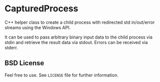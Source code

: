 # CapturedProcess
C++ helper class to create a child process with redirected std in/out/error streams 
using the Windows API.

It can be used to pass arbitrary binary input data to the child process via stdin and
retrieve the result data via stdout. Errors can be received via stderr.

## BSD License
Feel free to use. See `LICENSE` file for further information.
